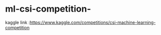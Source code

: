 # ml-csi-competition-
kaggle link :https://www.kaggle.com/competitions/csi-machine-learning-competition
